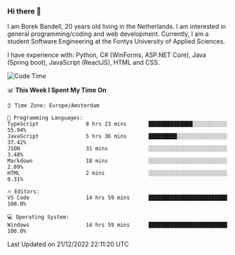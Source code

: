 ### Hi there 👋

I am Borek Bandell, 20 years old living in the Netherlands. I am interested in general programming/coding and web development. Currently, I am a student Software Engineering at the Fontys University of Applied Sciences.

I have experience with: Python, C# (WinForms, ASP.NET Core), Java (Spring boot), JavaScript (ReactJS), HTML and CSS.

<!--START_SECTION:waka-->
![Code Time](http://img.shields.io/badge/Code%20Time-326%20hrs%2020%20mins-blue)

📊 **This Week I Spent My Time On** 

```text
⌚︎ Time Zone: Europe/Amsterdam

💬 Programming Languages: 
TypeScript               8 hrs 23 mins       ██████████████░░░░░░░░░░░   55.94% 
JavaScript               5 hrs 36 mins       █████████░░░░░░░░░░░░░░░░   37.42% 
JSON                     31 mins             ░░░░░░░░░░░░░░░░░░░░░░░░░   3.48% 
Markdown                 18 mins             ░░░░░░░░░░░░░░░░░░░░░░░░░   2.09% 
HTML                     2 mins              ░░░░░░░░░░░░░░░░░░░░░░░░░   0.31%

🔥 Editors: 
VS Code                  14 hrs 59 mins      █████████████████████████   100.0%

💻 Operating System: 
Windows                  14 hrs 59 mins      █████████████████████████   100.0%

```


 Last Updated on 21/12/2022 22:11:20 UTC
<!--END_SECTION:waka-->

<!--**tcBorek2002/tcBorek2002** is a ✨ _special_ ✨ repository because its `README.md` (this file) appears on your GitHub profile.

Here are some ideas to get you started:

- 🔭 I’m currently working on ...
- 🌱 I’m currently learning ...
- 👯 I’m looking to collaborate on ...
- 🤔 I’m looking for help with ...
- 💬 Ask me about ...
- 📫 How to reach me: ...
- 😄 Pronouns: ...
- ⚡ Fun fact: ...
-->
